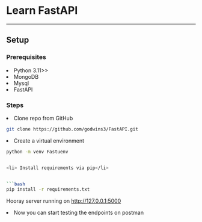 # Learn FastAPI


---
## Setup

<h3> Prerequisites</h3>
<li> Python 3.11>> </li>
<li> MongoDB </li>
<li> Mysql </li>
<li> FastAPI</li>


<h3>Steps</h3>
<li> Clone repo from GitHub

```bash
git clone https://github.com/godwins3/FastAPI.git
```
<li> Create a virtual environment</li>

```bash
python -m venv Fastuenv


<li> Install requirements via pip</li>


```bash
pip install -r requirements.txt
```


<p>Hooray server running on <a href> http://127.0.0.1:5000 </a href> </p> 

<li> Now you can start testing the endpoints on postman </li>